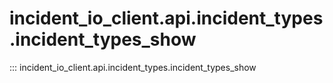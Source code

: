 # incident_io_client.api.incident_types.incident_types_show

::: incident_io_client.api.incident_types.incident_types_show